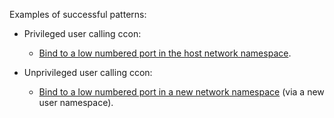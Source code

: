 Examples of successful patterns:

* Privileged user calling ccon:
  * [Bind to a low numbered port in the host network
    namespace](net-host-root).

* Unprivileged user calling ccon:
  * [Bind to a low numbered port in a new network namespace](net-new)
    (via a new user namespace).
